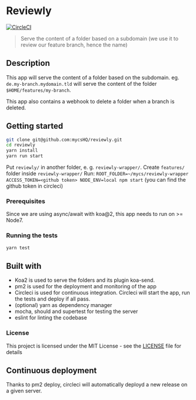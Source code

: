 # Reviewly

[![CircleCI](https://img.shields.io/circleci/project/github/mycsHQ/reviewly.svg?style=flat-square)](https://circleci.com/gh/mycsHQ/reviewly)

> Serve the content of a folder based on a subdomain (we use it to review our feature branch, hence the name)

## Description

This app will serve the content of a folder based on the subdomain.
eg. `de.my-branch.mydomain.tld` will serve the content of the folder `$HOME/features/my-branch`.

This app also contains a webhook to delete a folder when a branch is deleted.

## Getting started

```bash
git clone git@github.com:mycsHQ/reviewly.git
cd reviewly
yarn install
yarn run start
```

Put `reviewly/` in another folder, e. g. `reviewly-wrapper/`.
Create `features/` folder inside `reviewly-wrapper/`
Run: `ROOT_FOLDER=~/mycs/reviewly-wrapper ACCESS_TOKEN=<github token> NODE_ENV=local npm start`
(you can find the github token in circleci)

### Prerequisites

Since we are using async/await with koa@2, this app needs to run on >= Node7.

### Running the tests

```bash
yarn test
```

## Built with

- Koa2 is used to serve the folders and its plugin koa-send.
- pm2 is used for the deployment and monitoring of the app
- Circleci is used for continuous integration. Circleci will start the app, run the tests and deploy if all pass.
- (optional) yarn as dependency manager
- mocha, should and supertest for testing the server
- eslint for linting the codebase

### License

This project is licensed under the MIT License - see the [LICENSE](LICENSE) file for details


## Continuous deployment

Thanks to pm2 deploy, circleci will automatically deployd a new release on a given server.

<!-- CI Trigger -->